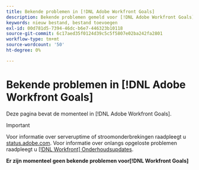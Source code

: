 ```yaml
---
title: Bekende problemen in [!DNL Adobe Workfront Goals]
description: Bekende problemen gemeld voor [!DNL Adobe Workfront Goals]
keywords: nieuw bestand, bestand toevoegen
exl-id: 00d781d5-7394-46dc-b6e7-446323b10118
source-git-commit: 6c17aed35f0124d39c5c5f5807e02ba242fa2801
workflow-type: tm+mt
source-wordcount: '50'
ht-degree: 0%

---
```


# Bekende problemen in [!DNL Adobe Workfront Goals]

Deze pagina bevat de momenteel in [!DNL Adobe Workfront Goals].

>[!IMPORTANT]
>
>Voor informatie over serveruptime of stroomonderbrekingen raadpleegt u [status.adobe.com](https://status.adobe.com). Voor informatie over onlangs opgeloste problemen raadpleegt u [[!DNL Workfront] Onderhoudsupdates](../maintenance/current-updates.md).

**Er zijn momenteel geen bekende problemen voor[!DNL Workfront Goals]**

<!--


-->
